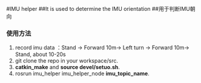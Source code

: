 #IMU helper 
##It is used to determine the IMU orientation
##用于判断IMU朝向

### 使用方法
1. record imu data ：Stand -> Forward 10m-> Left turn -> Forward 10m-> Stand, about 10-20s
2. git clone the repo in your workspace/src.
3. **catkin_make** and **source devel/setuo.sh**.
4. rosrun imu_helper imu_helper_node **imu_topic_name**.